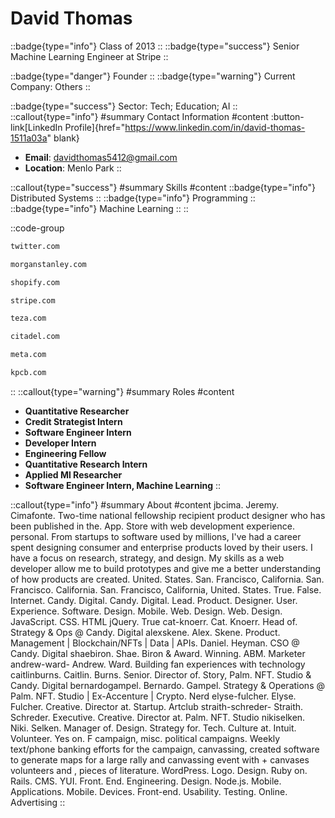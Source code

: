 # David Thomas
::badge{type="info"}
Class of 2013
::
::badge{type="success"}
Senior Machine Learning Engineer at Stripe
::

::badge{type="danger"}
Founder
::
::badge{type="warning"}
Current Company: Others
::

::badge{type="success"}
Sector: Tech; Education; AI
::
::callout{type="info"}
#summary
Contact Information
#content
:button-link[LinkedIn Profile]{href="https://www.linkedin.com/in/david-thomas-1511a03a" blank}
- **Email**: davidthomas5412@gmail.com
- **Location**: Menlo Park
::

::callout{type="success"}
#summary
Skills
#content
::badge{type="info"}
Distributed Systems
::
::badge{type="info"}
Programming
::
::badge{type="info"}
Machine Learning
::
::

::code-group
```bash [Twitter]
twitter.com
```
```bash [Morgan Stanley]
morganstanley.com
```
```bash [Shopify]
shopify.com
```
```bash [Stripe]
stripe.com
```
```bash [Teza Technologies]
teza.com
```
```bash [Citadel]
citadel.com
```
```bash [Meta]
meta.com
```
```bash [Kleiner Perkins Caufield & Byers]
kpcb.com
```
::
::callout{type="warning"}
#summary
Roles
#content
- **Quantitative Researcher**
- **Credit Strategist Intern**
- **Software Engineer Intern**
- **Developer Intern**
- **Engineering Fellow**
- **Quantitative Research Intern**
- **Applied Ml Researcher**
- **Software Engineer Intern, Machine Learning**
::

::callout{type="info"}
#summary
About
#content
jbcima. Jeremy. Cimafonte. Two-time national fellowship recipient product designer who has been published in the. App. Store with web development experience. personal. From startups to software used by millions, I've had a career spent designing consumer and enterprise products loved by their users. I have a focus on research, strategy, and design. My skills as a web developer allow me to build prototypes and give me a better understanding of how products are created. United. States. San. Francisco, California. San. Francisco. California. San. Francisco, California, United. States. True. False. Internet. Candy. Digital. Candy. Digital. Lead. Product. Designer. User. Experience. Software. Design. Mobile. Web. Design. Web. Design. JavaScript. CSS. HTML jQuery. True cat-knoerr. Cat. Knoerr. Head of. Strategy & Ops @ Candy. Digital alexskene. Alex. Skene. Product. Management | Blockchain/NFTs | Data | APIs. Daniel. Heyman. CSO @ Candy. Digital shaebiron. Shae. Biron & Award. Winning. ABM. Marketer andrew-ward- Andrew. Ward. Building fan experiences with technology caitlinburns. Caitlin. Burns. Senior. Director of. Story, Palm. NFT. Studio & Candy. Digital bernardogampel. Bernardo. Gampel. Strategy & Operations @ Palm. NFT. Studio | Ex-Accenture | Crypto. Nerd elyse-fulcher. Elyse. Fulcher. Creative. Director at. Startup. Artclub straith-schreder- Straith. Schreder. Executive. Creative. Director at. Palm. NFT. Studio nikiselken. Niki. Selken. Manager of. Design. Strategy for. Tech. Culture at. Intuit. Volunteer. Yes on. F campaign, misc. political campaigns. Weekly text/phone banking efforts for the campaign, canvassing, created software to generate maps for a large rally and canvassing event with + canvases volunteers and , pieces of literature. WordPress. Logo. Design. Ruby on. Rails. CMS. YUI. Front. End. Engineering. Design. Node.js. Mobile. Applications. Mobile. Devices. Front-end. Usability. Testing. Online. Advertising
::
